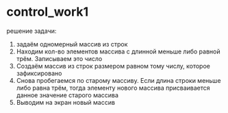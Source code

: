 # control_work1

решение задачи:

1. задаём одномерный массив из строк
2. Находим кол-во элементов массива с длинной меньше либо равной трём. Записываем это число
3. Создаём массив из строк размером равном тому числу, которое зафиксировано
4. Снова пробегаемся по старому массиву. Если длина строки меньше либо равна трём, тогда
элементу нового массива присваивается данное значение старого массива
5. Выводим на экран новый массив
